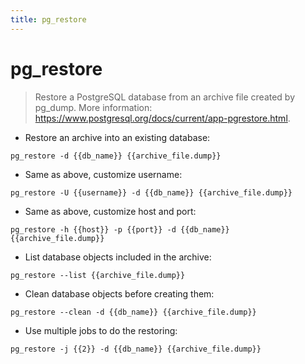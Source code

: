```yaml
---
title: pg_restore
---
```

# pg_restore

> Restore a PostgreSQL database from an archive file created by pg_dump.
> More information: <https://www.postgresql.org/docs/current/app-pgrestore.html>.

- Restore an archive into an existing database:

`pg_restore -d {{db_name}} {{archive_file.dump}}`

- Same as above, customize username:

`pg_restore -U {{username}} -d {{db_name}} {{archive_file.dump}}`

- Same as above, customize host and port:

`pg_restore -h {{host}} -p {{port}} -d {{db_name}} {{archive_file.dump}}`

- List database objects included in the archive:

`pg_restore --list {{archive_file.dump}}`

- Clean database objects before creating them:

`pg_restore --clean -d {{db_name}} {{archive_file.dump}}`

- Use multiple jobs to do the restoring:

`pg_restore -j {{2}} -d {{db_name}} {{archive_file.dump}}`
